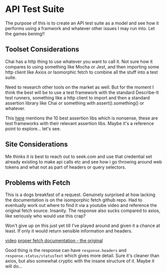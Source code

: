 # API Test Suite

The purpose of this is to create an API test suite as a model and see how it performs using a framwork and whatever other issues I may run into. Let the games bening!!

## Toolset Considerations

Chai has a http thing to use whatever you want to call it. Not sure how it compares to using something like Mocha or Jest, and then importing some http client like Axios or Isomorphic fetch to combine all the stuff into a test suite.

Need to research other tools on the market as well. But for the moment I think the best will be to use a test framework with the standard Describe-It test runners, something like a http client to import and then a standard assertion library like Chai or something with assert().something() or whatever.

This [here](https://openbase.com/categories/js/best-nodejs-assertion-libraries) mentions the 10 best assertion libs which is nonsense, these are test frameworks with their relevant assertion libs. Maybe it's a reference point to explore... let's see.

## Site Considerations

Me thinks it is best to reach out to seek.com and use that credential set already existing to make api calls etc and see how i go throwing around web tokens and what not as part of headers or query selectors.

## Problems with Fetch

This is a dogs breakfast of a request. Genuinely surprised at how lacking the documentation is on the isomporphic fetch github repo. Had to eventually work out where to find it via a youtube video and reference the original fetch source. Insanity.
The response also sucks compared to axios, like seriously who would use this crap? 

Won't give up on this just yet till I've played around and given it a chance at least. If only it would return sensible information and headers.

[video](https://www.youtube.com/watch?v=tc8DU14qX6I)
[proper fetch documentation - the original](https://developer.mozilla.org/en-US/docs/Web/API/fetch)

Good thing is the response can have `response.headers` and `response.status/statusText` which gives more detail. Sure it's cleaner than axios, but also somewhat cryptic with the insane structure of it. Maybe it will do...